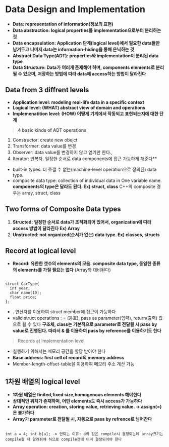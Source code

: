 Data Design and Implementation
==================================
* **Data: representation of information(정보의 표현)**
* **Data abstraction: logical properties를 implementation으로부터 분리하는 것**
* **Data encapsulation: Application 단계(logical level)에서 필요한 data들만 남겨두고 나머지 data는 information-hiding을 통해 은닉하는 것**
* **Abstract Data Type(ADT): properties와 implementation이 분리된 data type**
* **Data Structure: Data가 여러개 존재해야 하며, components elements로 분리될 수 있으며, 저장하는 방법에 따라 data에 access하는 방법이 달라진다**

## Data from 3 diffrent levels
* **Application level: modeling real-life data in a specific context**
* **Logical level: (WHAT) abstract view of domain and operations**
* **Implemenatition level: (HOW) 어떻게 기계에서 작동되고 표현되는지에 대한 단계**

> **4 basic kinds of ADT operations**
  1) Constructor: create new obejct
  2) Transformer: data value를 변경
  3) Observer: data value를 변경하지 않고 얻기만 한다.,
  4) Iterator: 반복자. 일정한 순서로 data components에 접근 가능하게 해준다**

* built-in types: 더 쪼갤 수 없는(machine-level operation으로 정의된) data type. 
* composite data type: collection of individual data in One variable name. **components의 type은 달라도 된다. Ex) struct, class** C++의 composite 경우는 array, struct, class

## Two forms of Composite Data types
1) **Structed: 일정한 순서로 data가 조직화되어 있어서, organization에 따라 access 방법이 달라진다 Ex) Array**
2) **Unstructed: not organized(순서가 없는) data type. Ex) classes, structs**

## Record at logical level
* **Record: 유한한 갯수의 elements의 모음. composite data type, 동일한 종류의 elements를 가질 필요는 없다** (Array와 대비된다)
<pre><code>
struct CarType{
  int year;
  char name[10];
  float price;
};</code></pre>
* . 연산자를 이용하여 struct member에 접근이 가능하다
* valid struct operations : = (등호), pass as parameter(입력), return(출력) 값으로 될 수 있다
**구조체, class는 기본적으로 parameter로 전달될 시 pass by value로 진행된다. 따라서 & 를 이용하여 pass by reference를 이용하기도 한다**

> Records at Implementation level
* 실행하기 위해서는 메모리 공간을 할당 받아야 한다
* **Base address: first cell of record의 memory address**
* Member-length-offset-table을 이용하여 메모리 주소 계산 가능

## 1차원 배열의 logical level
* **1차원 배열은 finited,fixed size,homogenous elements 해야한다**
* **상대적인 위치가 존재하며, 어떤 elements도 즉시 access가 가능하다**
* **Array operation: creation, storing value, retrieving value. -> assign(=)은 불가하다**
* **Array가 parameter로 전달될 시, 자동으로 pass by refrence로 넘어간다**
<pre><code>
int a = 4; int b[a]; -> 안되는 이유: a의 값은 compile시 결정되는데 array크기는 compile할 때 알려줘야 하므로 compile전에 이미 결정되어야 한다
</code></pre>
